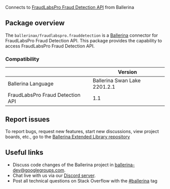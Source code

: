 Connects to [FraudLabsPro Fraud Detection API](https://www.fraudlabspro.com/developer/api/screen-order) from Ballerina

## Package overview
The `ballerinax/fraudlabspro.frauddetection` is a [Ballerina](https://ballerina.io/) connector for FraudLabsPro Fraud Detection API.
This package provides the capability to access FraudLabsPro Fraud Detection API.

### Compatibility
|                                   | Version                         |
|-----------------------------------|---------------------------------|
| Ballerina Language                | Ballerina Swan Lake 2201.2.1      | 
| FraudLabsPro Fraud Detection API  | 1.1                             |

## Report issues
To report bugs, request new features, start new discussions, view project boards, etc., go to the [Ballerina Extended Library repository](https://github.com/ballerina-platform/ballerina-extended-library)

## Useful links
- Discuss code changes of the Ballerina project in [ballerina-dev@googlegroups.com](mailto:ballerina-dev@googlegroups.com).
- Chat live with us via our [Discord server](https://discord.gg/ballerinalang).
- Post all technical questions on Stack Overflow with the [#ballerina](https://stackoverflow.com/questions/tagged/ballerina) tag
